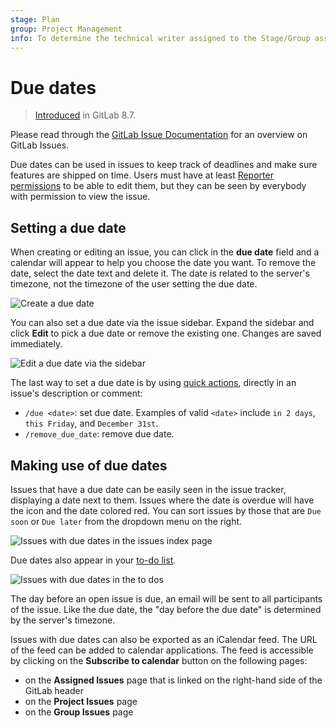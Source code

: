 ```yaml
---
stage: Plan
group: Project Management
info: To determine the technical writer assigned to the Stage/Group associated with this page, see https://about.gitlab.com/handbook/engineering/ux/technical-writing/#assignments
---
```


# Due dates

> [Introduced](https://gitlab.com/gitlab-org/gitlab-foss/-/merge_requests/3614) in GitLab 8.7.

Please read through the [GitLab Issue Documentation](index.md) for an overview on GitLab Issues.

Due dates can be used in issues to keep track of deadlines and make sure features are
shipped on time. Users must have at least [Reporter permissions](../../permissions.md)
to be able to edit them, but they can be seen by everybody with permission to view
the issue.

## Setting a due date

When creating or editing an issue, you can click in the **due date** field and a calendar
will appear to help you choose the date you want. To remove the date, select the date
text and delete it. The date is related to the server's timezone, not the timezone of
the user setting the due date.

![Create a due date](img/due_dates_create.png)

You can also set a due date via the issue sidebar. Expand the
sidebar and click **Edit** to pick a due date or remove the existing one.
Changes are saved immediately.

![Edit a due date via the sidebar](img/due_dates_edit_sidebar.png)

The last way to set a due date is by using [quick actions](../quick_actions.md), directly in an issue's description or comment:

- `/due <date>`: set due date. Examples of valid `<date>` include `in 2 days`, `this Friday`, and `December 31st`.
- `/remove_due_date`: remove due date.

## Making use of due dates

Issues that have a due date can be easily seen in the issue tracker,
displaying a date next to them. Issues where the date is overdue will have
the icon and the date colored red. You can sort issues by those that are
`Due soon` or `Due later` from the dropdown menu on the right.

![Issues with due dates in the issues index page](img/due_dates_issues_index_page.png)

Due dates also appear in your [to-do list](../../todos.md).

![Issues with due dates in the to dos](img/due_dates_todos.png)

The day before an open issue is due, an email will be sent to all participants
of the issue. Like the due date, the "day before the due date" is determined by the
server's timezone.

Issues with due dates can also be exported as an iCalendar feed. The URL of the
feed can be added to calendar applications. The feed is accessible by clicking
on the **Subscribe to calendar** button on the following pages:

- on the **Assigned Issues** page that is linked on the right-hand side of the GitLab header
- on the **Project Issues** page
- on the **Group Issues** page
